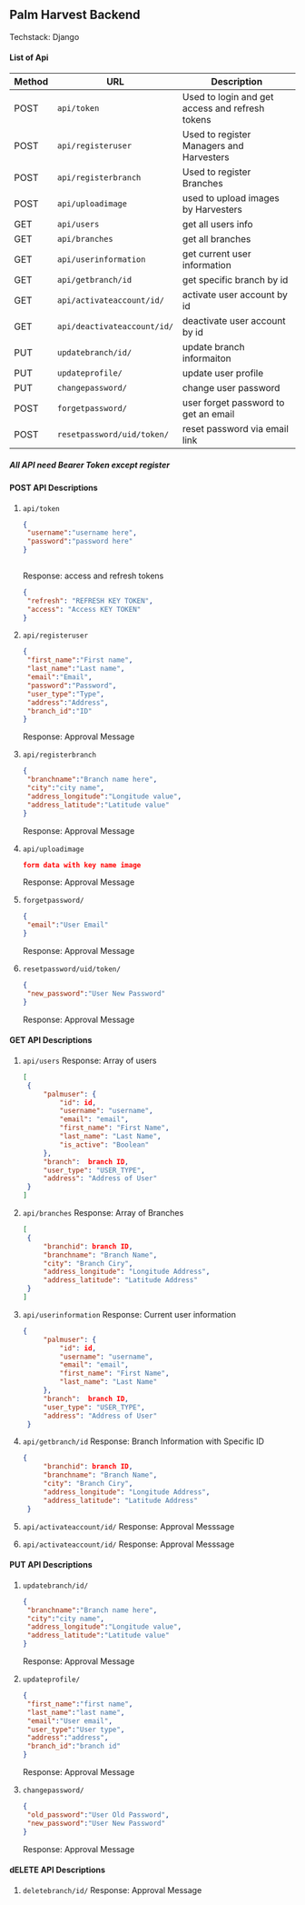 ## Palm Harvest Backend

Techstack: Django


#### List of Api
| Method | URL | Description |
| ------ | --- | ----------- |
| POST | `api/token` | Used to login and get access and refresh tokens |
| POST | `api/registeruser` | Used to register Managers and Harvesters |
| POST | `api/registerbranch` | Used to register Branches |
| POST | `api/uploadimage` | used to upload images by Harvesters |
| GET | `api/users` | get all users info |
| GET | `api/branches` | get all branches |
| GET | `api/userinformation` | get current user information |
| GET | `api/getbranch/id` | get specific branch by id |
| GET | `api/activateaccount/id/` | activate user account by id |
| GET | `api/deactivateaccount/id/` | deactivate user account by id |
| PUT | `updatebranch/id/` | update branch informaiton |
| PUT | `updateprofile/` | update user profile |
| PUT | `changepassword/` | change user password |
| POST | `forgetpassword/` | user forget password to get an email |
| POST | `resetpassword/uid/token/` | reset password via email link |

##### All API need Bearer Token except register 

#### POST API Descriptions
1. `api/token`
   ```JSON
   {
    "username":"username here",
    "password":"password here"
   }
  
   ```
   Response: access and refresh tokens

   ```JSON
   {
    "refresh": "REFRESH KEY TOKEN",
    "access": "Access KEY TOKEN"
   }
   ```

3. `api/registeruser`
   ```JSON
   {
    "first_name":"First name",
    "last_name":"Last name",
    "email":"Email",
    "password":"Password",
    "user_type":"Type",
    "address":"Address",
    "branch_id":"ID"
   }
   ```
   Response: Approval Message
4. `api/registerbranch`

   ```JSON
   {
    "branchname":"Branch name here",
    "city":"city name",
    "address_longitude":"Longitude value",
    "address_latitude":"Latitude value"
   }
   ```
   Response: Approval Message

5. `api/uploadimage`
   ```JSON
   form data with key name image
   ```
   Response: Approval Message

6. `forgetpassword/`
   ```JSON
   {
    "email":"User Email"
   }
   ```
   Response: Approval Message
7. `resetpassword/uid/token/`
   ```JSON
   {
    "new_password":"User New Password"
   }
   ```
   Response: Approval Message

#### GET API Descriptions
1. `api/users`
   Response: Array of users
   ```JSON
   [
    {
        "palmuser": {
            "id": id,
            "username": "username",
            "email": "email",
            "first_name": "First Name",
            "last_name": "Last Name",
            "is_active": "Boolean"
        },
        "branch":  branch ID,
        "user_type": "USER_TYPE",
        "address": "Address of User"
    }
   ]
   ```


2. `api/branches`
   Response: Array of Branches
   ```JSON
   [
    {
        "branchid": branch ID,
        "branchname": "Branch Name",
        "city": "Branch Ciry",
        "address_longitude": "Longitude Address",
        "address_latitude": "Latitude Address"
    }
   ]
   ```

3. `api/userinformation`
   Response: Current user information
   ```JSON
   {
        "palmuser": {
            "id": id,
            "username": "username",
            "email": "email",
            "first_name": "First Name",
            "last_name": "Last Name"
        },
        "branch":  branch ID,
        "user_type": "USER_TYPE",
        "address": "Address of User"
    }
   ```
5. `api/getbranch/id`
   Response: Branch Information with Specific ID
   ```JSON
   {
        "branchid": branch ID,
        "branchname": "Branch Name",
        "city": "Branch Ciry",
        "address_longitude": "Longitude Address",
        "address_latitude": "Latitude Address"
    }
   ```
6. `api/activateaccount/id/`
   Response: Approval Messsage
7. `api/activateaccount/id/`
   Response: Approval Messsage

#### PUT API Descriptions

1. `updatebranch/id/`

   ```JSON
   {
    "branchname":"Branch name here",
    "city":"city name",
    "address_longitude":"Longitude value",
    "address_latitude":"Latitude value"
   }
   ```
   Response: Approval Message
2. `updateprofile/`
   ```JSON
   {
    "first_name":"first name",
    "last_name":"last name",
    "email":"User email",
    "user_type":"User type",
    "address":"address",
    "branch_id":"branch id"
   }
   ```
   Response: Approval Message
3. `changepassword/`
   ```JSON
   {
    "old_password":"User Old Password",
    "new_password":"User New Password"
   }
   ```
   Response: Approval Message
   

#### dELETE API Descriptions

1. `deletebranch/id/`
   Response: Approval Message
